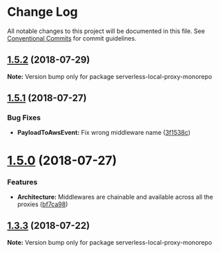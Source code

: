 # Change Log

All notable changes to this project will be documented in this file.
See [Conventional Commits](https://conventionalcommits.org) for commit guidelines.

<a name="1.5.2"></a>
## [1.5.2](https://github.com/serverless-local-proxy/serverless-local-proxy/compare/v1.5.1...v1.5.2) (2018-07-29)




**Note:** Version bump only for package serverless-local-proxy-monorepo

<a name="1.5.1"></a>
## [1.5.1](https://github.com/useless-stuff/serverless-proxy/compare/v1.5.0...v1.5.1) (2018-07-27)


### Bug Fixes

* **PayloadToAwsEvent:** Fix wrong middleware name ([3f1538c](https://github.com/useless-stuff/serverless-proxy/commit/3f1538c))




<a name="1.5.0"></a>
# [1.5.0](https://github.com/useless-stuff/serverless-proxy/compare/v1.4.8...v1.5.0) (2018-07-27)


### Features

* **Architecture:** Middlewares are chainable and available across all the proxies ([bf7ca98](https://github.com/useless-stuff/serverless-proxy/commit/bf7ca98))




<a name="1.3.3"></a>
## [1.3.3](https://github.com/useless-stuff/serverless-local-proxy/compare/v1.3.2...v1.3.3) (2018-07-22)




**Note:** Version bump only for package serverless-local-proxy-monorepo
